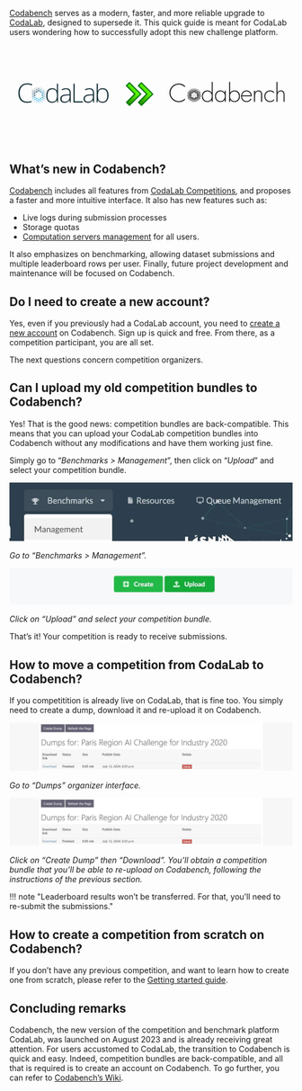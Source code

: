 [Codabench](https://codabench.org/) serves as a modern, faster, and more reliable upgrade to [CodaLab](https://codalab.lisn.fr/), designed to supersede it. This quick guide is meant for CodaLab users wondering how to successfully adopt this new challenge platform.

![transition](../../_attachments/0af8f0c0-1311-4777-9bdc-7daa123868d2_17528513091693199.jpg)

## What’s new in Codabench?

[Codabench](https://codabench.org/) includes all features from [CodaLab Competitions](https://codalab.lisn.fr/), and proposes a faster and more intuitive interface. It also has new features such as:

- Live logs during submission processes
- Storage quotas 
- [Computation servers management](https://github.com/codalab/codabench/wiki/Server-status-page) for all users. 

It also emphasizes on benchmarking, allowing dataset submissions and multiple leaderboard rows per user. Finally, future project development and maintenance will be focused on Codabench.

## Do I need to create a new account?

Yes, even if you previously had a CodaLab account, you need to [create a new account](https://www.codabench.org/accounts/signup) on Codabench. Sign up is quick and free. From there, as a competition participant, you are all set. 

The next questions concern competition organizers.

## Can I upload my old competition bundles to Codabench?

Yes! That is the good news: competition bundles are back-compatible. This means that you can upload your CodaLab competition bundles into Codabench without any modifications and have them working just fine.

Simply go to “_Benchmarks > Management_”, then click on “_Upload_” and select your competition bundle.

![tuto1](../../_attachments/3cd0a725-a9f7-4288-b59d-0d31ea910ed7_17528513093736768.jpg)


_Go to “Benchmarks > Management”._

![tuto2](../../_attachments/aeeedf6b-8703-47a9-8f71-1916f547cf29_1752851309283848.jpg)

_Click on “Upload” and select your competition bundle._

That’s it! Your competition is ready to receive submissions.


## How to move a competition from CodaLab to Codabench?

If you competitition is already live on CodaLab, that is fine too. You simply need to create a dump, download it and re-upload it on Codabench.

![](_attachments/947b149d-ebc7-4f78-bed7-d0a16b195065_17534366794768937.jpg)

_Go to “Dumps” organizer interface._

![](_attachments/8f5c7953-1bb1-488b-b1aa-babf723160f2_17534366794457016.jpg)

_Click on “Create Dump” then “Download”. You’ll obtain a competition bundle that you’ll be able to re-upload on Codabench, following the instructions of the previous section._

!!! note "Leaderboard results won’t be transferred. For that, you’ll need to re-submit the submissions."

## How to create a competition from scratch on Codabench?

If you don’t have any previous competition, and want to learn how to create one from scratch, please refer to the [Getting started guide](Getting-started-with-Codabench.md).

## Concluding remarks

Codabench, the new version of the competition and benchmark platform CodaLab, was launched on August 2023 and is already receiving great attention. For users accustomed to CodaLab, the transition to Codabench is quick and easy. Indeed, competition bundles are back-compatible, and all that is required is to create an account on Codabench. To go further, you can refer to [Codabench’s Wiki](https://github.com/codalab/codabench/wiki/).

